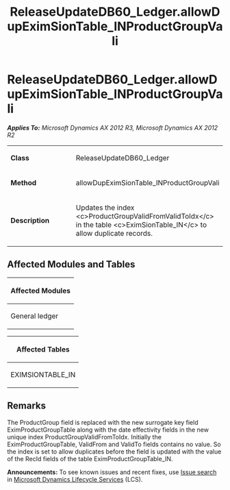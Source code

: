 ﻿---
title: ReleaseUpdateDB60_Ledger.allowDupEximSionTable_INProductGroupVali
TOCTitle: ReleaseUpdateDB60_Ledger.allowDupEximSionTable_INProductGroupVali
ms:assetid: 5effd432-a83f-f864-fceb-bd0b2e822c32
ms:mtpsurl: https://msdn.microsoft.com/en-us/library/JJ719038(v=AX.60)
ms:contentKeyID: 49708578
ms.date: 05/18/2015
mtps_version: v=AX.60
---

# ReleaseUpdateDB60\_Ledger.allowDupEximSionTable\_INProductGroupVali 


_**Applies To:** Microsoft Dynamics AX 2012 R3, Microsoft Dynamics AX 2012 R2_

<table>
<colgroup>
<col style="width: 50%" />
<col style="width: 50%" />
</colgroup>
<tbody>
<tr class="odd">
<td><p><strong>Class</strong></p></td>
<td><p>ReleaseUpdateDB60_Ledger</p></td>
</tr>
<tr class="even">
<td><p><strong>Method</strong></p></td>
<td><p>allowDupEximSionTable_INProductGroupVali</p></td>
</tr>
<tr class="odd">
<td><p><strong>Description</strong></p></td>
<td><p>Updates the index &lt;c&gt;ProductGroupValidFromValidToIdx&lt;/c&gt; in the table &lt;c&gt;EximSionTable_IN&lt;/c&gt; to allow duplicate records.</p></td>
</tr>
</tbody>
</table>


## Affected Modules and Tables

<table>
<colgroup>
<col style="width: 100%" />
</colgroup>
<thead>
<tr class="header">
<th><p>Affected Modules</p></th>
</tr>
</thead>
<tbody>
<tr class="odd">
<td><p>General ledger</p></td>
</tr>
</tbody>
</table>


<table>
<colgroup>
<col style="width: 100%" />
</colgroup>
<thead>
<tr class="header">
<th><p>Affected Tables</p></th>
</tr>
</thead>
<tbody>
<tr class="odd">
<td><p>EXIMSIONTABLE_IN</p></td>
</tr>
</tbody>
</table>


## Remarks

The ProductGroup field is replaced with the new surrogate key field EximProductGroupTable along with the date effectivity fields in the new unique index ProductGroupValidFromToIdx. Initially the EximProductGroupTable, ValidFrom and ValidTo fields contains no value. So the index is set to allow duplicates before the field is updated with the value of the RecId fields of the table EximProductGroupTable\_IN.

  
**Announcements:** To see known issues and recent fixes, use [Issue search](http://go.microsoft.com/fwlink/?linkid=389258) in [Microsoft Dynamics Lifecycle Services](http://go.microsoft.com/fwlink/?linkid=306505) (LCS).

